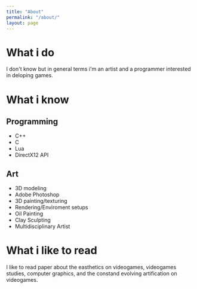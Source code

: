 ```yaml
---
title: "About"
permalink: "/about/"
layout: page
--- 
```


# What i do 

I don't know but in general terms i'm an artist and a programmer interested in 
deloping games.

# What i know 

## Programming 

* C++
* C 
* Lua 
* DirectX12 API

## Art 

* 3D modeling 
* Adobe Photoshop
* 3D painting/texturing 
* Rendering/Enviroment setups
* Oil Painting 
* Clay Sculpting
* Multidisciplinary Artist

# What i like to read 

I like to read paper about the easthetics on videogames, videogames studies, computer graphics, and the constand evolving artification on videogames.

